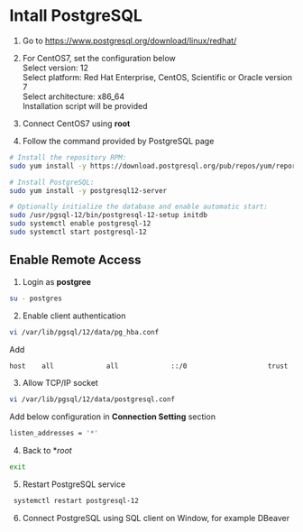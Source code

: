 # Intall PostgreSQL

1. Go to https://www.postgresql.org/download/linux/redhat/

2. For CentOS7, set the configuration below <br>
Select version: 12 <br>
Select platform: Red Hat Enterprise, CentOS, Scientific or Oracle version 7 <br>
Select architecture: x86_64 <br>
Installation script will be provided

3. Connect CentOS7 using **root**

4. Follow the command provided by PostgreSQL page
```bash
# Install the repository RPM:
sudo yum install -y https://download.postgresql.org/pub/repos/yum/reporpms/EL-7-x86_64/pgdg-redhat-repo-latest.noarch.rpm

# Install PostgreSQL:
sudo yum install -y postgresql12-server

# Optionally initialize the database and enable automatic start:
sudo /usr/pgsql-12/bin/postgresql-12-setup initdb
sudo systemctl enable postgresql-12
sudo systemctl start postgresql-12
```

## Enable Remote Access
1. Login as **postgree**
```bash
su - postgres
```

2. Enable client authentication
```bash
vi /var/lib/pgsql/12/data/pg_hba.conf
```
Add
```bash
host    all             all             ::/0                    trust
```

3. Allow TCP/IP socket
```bash
vi /var/lib/pgsql/12/data/postgresql.conf
```
Add below configuration in **Connection Setting** section
```bash
listen_addresses = '*'
```

4. Back to **root*
```bash
exit
```

5. Restart PostgreSQL service
```bash
 systemctl restart postgresql-12
```

6. Connect PostgreSQL using SQL client on Window, for example DBeaver


